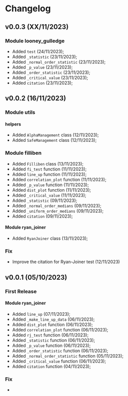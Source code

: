 # Changelog


## v0.0.3 (XX/11/2023)

### Module looney_gulledge
- Added ``test`` (24/11/2023);
- Added ``_statistic`` (23/11/2023);
- Added ``_normal_order_statistic`` (23/11/2023);
- Added ``_p_value`` (23/11/2023);
- Added ``_order_statistic`` (23/11/2023);
- Added ``_critical_value`` (23/11/2023);
- Added ``citation`` (23/11/2023);


## v0.0.2 (16/11/2023)

### Module utils

#### helpers
- Added ``AlphaManagement`` class (12/11/2023);
- Added ``SafeManagement`` class (12/11/2023);

### Module filliben
- Added ``Filliben`` class (13/11/2023);
- Added ``fi_test`` function (11/11/2023);
- Added ``line_up`` function (11/11/2023);
- Added ``correlation_plot`` function (11/11/2023);
- Added ``_p_value`` function (11/11/2023);
- Added ``dist_plot`` function (11/11/2023);
- Added ``_critical_value`` (11/11/2023);
- Added ``_statistic`` (09/11/2023);
- Added ``_normal_order_medians`` (09/11/2023);
- Added ``_uniform_order_medians`` (09/11/2023);
- Added ``citation`` (09/11/2023);


#### Module ryan_joiner
- Added ``RyanJoiner`` class (13/11/2023);


### Fix
- Improve the citation for Ryan-Joiner test (12/11/2023)

## v0.0.1 (05/10/2023)


### First Release

#### Module ryan_joiner
- Added ``line_up`` (07/11/2023);
- Added ``_make_line_up_data`` (06/11/2023);
- Added ``dist_plot`` function (06/11/2023);
- Added ``correlation_plot`` function (06/11/2023);
- Added ``rj_test`` function (06/11/2023);
- Added ``_statistic`` function (06/11/2023);
- Added ``_p_value`` function (06/11/2023);
- Added ``_order_statistic`` function (06/11/2023);
- Added ``_normal_order_statistic`` function (05/11/2023);
- Added ``_critical_value`` function (06/11/2023);
- Added ``citation`` function (04/11/2023);




### Fix

-
